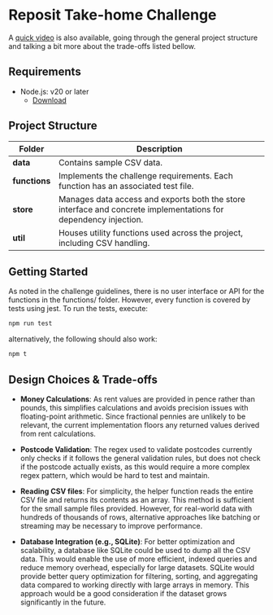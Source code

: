 # Reposit Take-home Challenge

A [quick video](https://drive.google.com/file/d/1li2vmml4Zc4WIkP9bETrm2RjxpS6HCNZ/view?usp=sharing)
is also available, going through the general project structure and talking
a bit more about the trade-offs listed bellow.

## Requirements

- Node.js: v20 or later
  - [Download](https://nodejs.org/en/download/)

## Project Structure

| Folder        | Description                                                                                                     |
| ------------- | --------------------------------------------------------------------------------------------------------------- |
| **data**      | Contains sample CSV data.                                                                                       |
| **functions** | Implements the challenge requirements. Each function has an associated test file.                               |
| **store**     | Manages data access and exports both the store interface and concrete implementations for dependency injection. |
| **util**      | Houses utility functions used across the project, including CSV handling.                                       |

## Getting Started

As noted in the challenge guidelines, there is no user interface or API for the functions in the functions/ folder.
However, every function is covered by tests using jest. To run the tests, execute:

```bash
npm run test
```

alternatively, the following should also work:

```bash
npm t
```

## Design Choices & Trade-offs

- **Money Calculations**: As rent values are provided in pence rather than pounds, this simplifies calculations and avoids precision issues with floating-point arithmetic.
  Since fractional pennies are unlikely to be relevant, the current implementation floors any returned values derived from rent calculations.

- **Postcode Validation**: The regex used to validate postcodes currently only checks if it follows the general validation rules, but does not check if the postcode actually exists,
  as this would require a more complex regex pattern, which would be hard to test and maintain.

- **Reading CSV files**: For simplicity, the helper function reads the entire CSV file and returns its contents as an array. This method is sufficient for the small sample files provided.
  However, for real-world data with hundreds of thousands of rows, alternative approaches like batching or streaming may be necessary to improve performance.

- **Database Integration (e.g., SQLite)**: For better optimization and scalability, a database like SQLite could be used to dump all the CSV data. This would enable the use of more efficient, indexed queries and reduce memory overhead,
  especially for large datasets. SQLite would provide better query optimization for filtering, sorting, and aggregating data compared to working directly with large arrays in memory.
  This approach would be a good consideration if the dataset grows significantly in the future.
